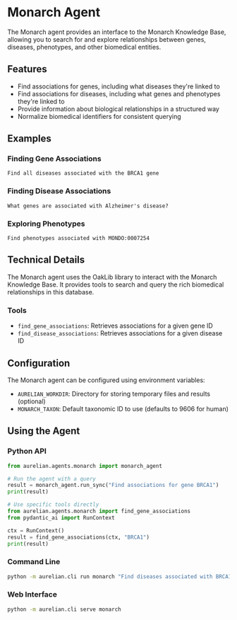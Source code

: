 # Monarch Agent

The Monarch agent provides an interface to the Monarch Knowledge Base, allowing you to search for and explore relationships between genes, diseases, phenotypes, and other biomedical entities.

## Features

- Find associations for genes, including what diseases they're linked to
- Find associations for diseases, including what genes and phenotypes they're linked to
- Provide information about biological relationships in a structured way
- Normalize biomedical identifiers for consistent querying

## Examples

### Finding Gene Associations

```
Find all diseases associated with the BRCA1 gene
```

### Finding Disease Associations

```
What genes are associated with Alzheimer's disease?
```

### Exploring Phenotypes

```
Find phenotypes associated with MONDO:0007254
```

## Technical Details

The Monarch agent uses the OakLib library to interact with the Monarch Knowledge Base. It provides tools to search and query the rich biomedical relationships in this database.

### Tools

- `find_gene_associations`: Retrieves associations for a given gene ID
- `find_disease_associations`: Retrieves associations for a given disease ID

## Configuration

The Monarch agent can be configured using environment variables:

- `AURELIAN_WORKDIR`: Directory for storing temporary files and results (optional)
- `MONARCH_TAXON`: Default taxonomic ID to use (defaults to 9606 for human)

## Using the Agent

### Python API

```python
from aurelian.agents.monarch import monarch_agent

# Run the agent with a query
result = monarch_agent.run_sync("Find associations for gene BRCA1")
print(result)

# Use specific tools directly
from aurelian.agents.monarch import find_gene_associations
from pydantic_ai import RunContext

ctx = RunContext()
result = find_gene_associations(ctx, "BRCA1")
print(result)
```

### Command Line

```bash
python -m aurelian.cli run monarch "Find diseases associated with BRCA1 gene"
```

### Web Interface

```bash
python -m aurelian.cli serve monarch
```